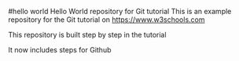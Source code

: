 #hello world
Hello World repository for Git tutorial
This is an example repository for the Git tutorial on https://www.w3schools.com

This repository is built step by step in the tutorial

It now includes steps for Github
